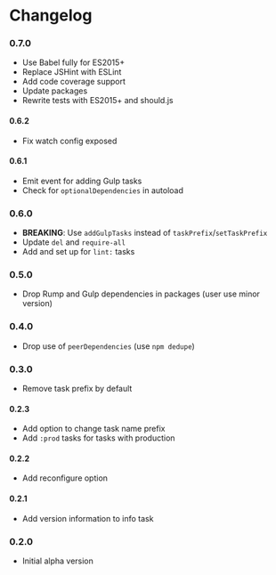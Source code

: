 # Changelog

### 0.7.0
- Use Babel fully for ES2015+
- Replace JSHint with ESLint
- Add code coverage support
- Update packages
- Rewrite tests with ES2015+ and should.js

#### 0.6.2
- Fix watch config exposed

#### 0.6.1
- Emit event for adding Gulp tasks
- Check for `optionalDependencies` in autoload

### 0.6.0
- **BREAKING**: Use `addGulpTasks` instead of `taskPrefix`/`setTaskPrefix`
- Update `del` and `require-all`
- Add and set up for `lint:` tasks

### 0.5.0
- Drop Rump and Gulp dependencies in packages (user use minor version)

### 0.4.0
- Drop use of `peerDependencies` (use `npm dedupe`)

### 0.3.0
- Remove task prefix by default

#### 0.2.3
- Add option to change task name prefix
- Add `:prod` tasks for tasks with production

#### 0.2.2
- Add reconfigure option

#### 0.2.1
- Add version information to info task

### 0.2.0
- Initial alpha version
